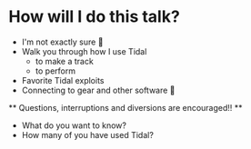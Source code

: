 # How will I do this talk?

- I'm not exactly sure 🤔
- Walk you through how I use Tidal
  - to make a track
  - to perform
- Favorite Tidal exploits
- Connecting to gear and other software 🎹

** Questions, interruptions and diversions are encouraged!! **

- What do you want to know?
- How many of you have used Tidal?
